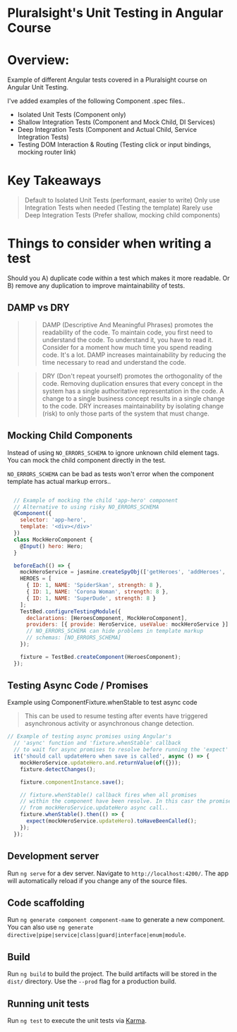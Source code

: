 # Pluralsight's Unit Testing in Angular Course

# Overview:

Example of different Angular tests covered in a Pluralsight course on Angular Unit Testing.

I've added examples of the following Component .spec files..

- Isolated Unit Tests (Component only)
- Shallow Integration Tests (Component and Mock Child, DI Services)
- Deep Integration Tests (Component and Actual Child, Service Integration Tests)
- Testing DOM Interaction & Routing (Testing click or input bindings, mocking router link)

# Key Takeaways

> Default to Isolated Unit Tests (performant, easier to write)
> Only use Integration Tests when needed (Testing the template)
> Rarely use Deep Integration Tests (Prefer shallow, mocking child components)

# Things to consider when writing a test

Should you A) duplicate code within a test which makes it more readable. Or B) remove any duplication to improve maintainability of tests.

## DAMP vs DRY

> > DAMP (Descriptive And Meaningful Phrases) promotes the readability of the code.
> > To maintain code, you first need to understand the code. To understand it, you have to read it. Consider for a moment how much time you spend reading code. It's a lot. DAMP increases maintainability by reducing the time necessary to read and understand the code.

> > DRY (Don't repeat yourself) promotes the orthogonality of the code.
> > Removing duplication ensures that every concept in the system has a single authoritative representation in the code. A change to a single business concept results in a single change to the code. DRY increases maintainability by isolating change (risk) to only those parts of the system that must change.

## Mocking Child Components

Instead of using `NO_ERRORS_SCHEMA` to ignore unknown child element tags.
You can mock the child component directly in the test.

`NO_ERRORS_SCHEMA` can be bad as tests won't error when the component
template has actual markup errors..

```JavaScript

  // Example of mocking the child 'app-hero' component
  // Alternative to using risky NO_ERRORS_SCHEMA
  @Component({
    selector: 'app-hero',
    template: '<div></div>'
  })
  class MockHeroComponent {
    @Input() hero: Hero;
  }

  beforeEach(() => {
    mockHeroService = jasmine.createSpyObj(['getHeroes', 'addHeroes', 'deleteHeroes']);
    HEROES = [
      { ID: 1, NAME: 'SpiderSkan', strength: 8 },
      { ID: 1, NAME: 'Corona Woman', strength: 8 },
      { ID: 1, NAME: 'SuperDude', strength: 8 }
    ];
    TestBed.configureTestingModule({
      declarations: [HeroesComponent, MockHeroComponent],
      providers: [{ provide: HeroService, useValue: mockHeroService }]
      // NO_ERRORS_SCHEMA can hide problems in template markup
      // schemas: [NO_ERRORS_SCHEMA]
    });

    fixture = TestBed.createComponent(HeroesComponent);
  });

```

## Testing Async Code / Promises

Example using ComponentFixture.whenStable to test async code
> This can be used to resume testing after events have triggered asynchronous activity or asynchronous change detection.


```JavaScript
// Example of testing async promises using Angular's
  // 'async' function and 'fixture.whenStable' callback
  // to wait for async promises to resolve before running the 'expect'
  it('should call updateHero when save is called', async () => {
    mockHeroService.updateHero.and.returnValue(of({}));
    fixture.detectChanges();

    fixture.componentInstance.save();

    // fixture.whenStable() callback fires when all promises
    // within the component have been resolve. In this casr the promise
    // from mockHeroService.updateHero async call..
    fixture.whenStable().then(() => {
      expect(mockHeroService.updateHero).toHaveBeenCalled();
    });
  });

```

## Development server

Run `ng serve` for a dev server. Navigate to `http://localhost:4200/`. The app will automatically reload if you change any of the source files.

## Code scaffolding

Run `ng generate component component-name` to generate a new component. You can also use `ng generate directive|pipe|service|class|guard|interface|enum|module`.

## Build

Run `ng build` to build the project. The build artifacts will be stored in the `dist/` directory. Use the `--prod` flag for a production build.

## Running unit tests

Run `ng test` to execute the unit tests via [Karma](https://karma-runner.github.io).
